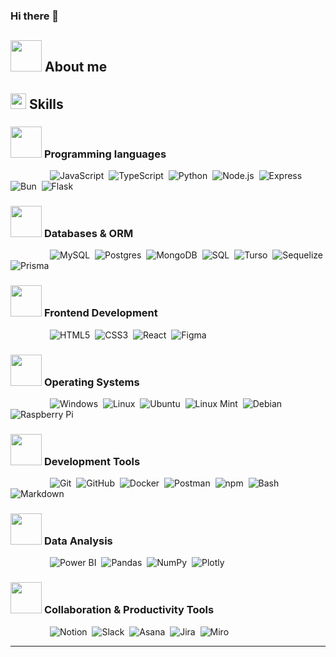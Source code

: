 ### Hi there 👋

## <picture><img src = "https://github.com/7oSkaaa/7oSkaaa/blob/main/Images/about_me.gif?raw=true" width = 50px></picture> About me

## <img src="https://media2.giphy.com/media/QssGEmpkyEOhBCb7e1/giphy.gif?cid=ecf05e47a0n3gi1bfqntqmob8g9aid1oyj2wr3ds3mg700bl&rid=giphy.gif" width ="25"><b> Skills</b>

### <picture> <img src = "https://github.com/7oSkaaa/7oSkaaa/blob/main/Images/Programming_Languages.gif?raw=true" width = 50px>  </picture> Programming languages

&nbsp;&nbsp;&nbsp;&nbsp;&nbsp;&nbsp;&nbsp;&nbsp;&nbsp;&nbsp;&nbsp;&nbsp;&nbsp;&nbsp;&nbsp;
![JavaScript](https://img.shields.io/badge/JavaScript%20-%23f0db4f.svg?style=for-the-badge&logo=javascript&logoColor=black)&nbsp;
![TypeScript](https://img.shields.io/badge/TypeScript%20-%23347bc4.svg?style=for-the-badge&logo=typescript&logoColor=white)&nbsp;
![Python](https://img.shields.io/badge/Python-%23346c94.svg?style=for-the-badge&logo=python&logoColor=fcc43c)&nbsp;
![Node.js](https://img.shields.io/badge/Node.js%20-%2341893f.svg?style=for-the-badge&logo=node.js&logoColor=white)&nbsp;
![Express](https://img.shields.io/badge/Express-%23000000.svg?style=for-the-badge&logo=express&logoColor=white)&nbsp;
![Bun](https://img.shields.io/badge/Bun-%23000000.svg?style=for-the-badge&logo=bun&logoColor=white)&nbsp;
![Flask](https://img.shields.io/badge/Flask%20-%23000000.svg?style=for-the-badge&logo=flask&logoColor=white)&nbsp;

### <picture> <img src = "https://github.com/7oSkaaa/7oSkaaa/blob/main/Images/Software_Tools.gif?raw=true" width = 50px>  </picture> Databases & ORM

&nbsp;&nbsp;&nbsp;&nbsp;&nbsp;&nbsp;&nbsp;&nbsp;&nbsp;&nbsp;&nbsp;&nbsp;&nbsp;&nbsp;&nbsp;
![MySQL](https://img.shields.io/badge/MySQL%20-%2308546c.svg?style=for-the-badge&logo=mysql&logoColor=white)&nbsp;
![Postgres](https://img.shields.io/badge/postgres-%232c5c7c.svg?style=for-the-badge&logo=postgresql&logoColor=white)&nbsp;
![MongoDB](https://img.shields.io/badge/MongoDB-%2300ed64.svg?style=for-the-badge&logo=mongodb&logoColor=white)&nbsp;
![SQL](https://img.shields.io/badge/SQL-%230075a9.svg?style=for-the-badge&logo=databricks&logoColor=white)&nbsp;
![Turso](https://img.shields.io/badge/Turso-%234bfbd3.svg?style=for-the-badge&logo=turso&logoColor=black)&nbsp;
![Sequelize](https://img.shields.io/badge/Sequelize-%2303afef.svg?style=for-the-badge&logo=sequelize&logoColor=white)&nbsp;
![Prisma](https://img.shields.io/badge/Prisma-%234db6ac.svg?style=for-the-badge&logo=prisma&logoColor=white)&nbsp;

### <picture> <img src = "https://github.com/7oSkaaa/7oSkaaa/blob/main/Images/Front_End.gif?raw=true" width = 50px>  </picture> Frontend Development

&nbsp;&nbsp;&nbsp;&nbsp;&nbsp;&nbsp;&nbsp;&nbsp;&nbsp;&nbsp;&nbsp;&nbsp;&nbsp;&nbsp;&nbsp;
![HTML5](https://img.shields.io/badge/HTML5%20-%23e44c24.svg?style=for-the-badge&logo=html5&logoColor=white)&nbsp;
![CSS3](https://img.shields.io/badge/CSS%20-%2364349c.svg?style=for-the-badge&logo=css3&logoColor=white)&nbsp;
![React](https://img.shields.io/badge/React-%2361DAFB.svg?style=for-the-badge&logo=react&logoColor=black)&nbsp;
![Figma](https://img.shields.io/badge/Figma-%23f24e1e.svg?style=for-the-badge&logo=figma&logoColor=white)&nbsp;

### <picture> <img src = "https://github.com/7oSkaaa/7oSkaaa/blob/main/Images/OS.gif?raw=true" width = 50px>  </picture> Operating Systems

&nbsp;&nbsp;&nbsp;&nbsp;&nbsp;&nbsp;&nbsp;&nbsp;&nbsp;&nbsp;&nbsp;&nbsp;&nbsp;&nbsp;&nbsp;
![Windows](https://img.shields.io/badge/Windows-%230079d5.svg?style=for-the-badge&logo=windows&logoColor=white)&nbsp;
![Linux](https://img.shields.io/badge/Linux-%23ebb22b.svg?style=for-the-badge&logo=linux&logoColor=black)&nbsp;
![Ubuntu](https://img.shields.io/badge/Ubuntu-%23dc4b14.svg?style=for-the-badge&logo=ubuntu&logoColor=white)&nbsp;
![Linux Mint](https://img.shields.io/badge/Linux_Mint-%2368b43f.svg?style=for-the-badge&logo=linuxmint&logoColor=white)&nbsp;
![Debian](https://img.shields.io/badge/Debian-%23a80030.svg?style=for-the-badge&logo=debian&logoColor=white)&nbsp;
![Raspberry Pi](https://img.shields.io/badge/Raspberry_Pi-%23bb1443.svg?style=for-the-badge&logo=raspberrypi&logoColor=white)&nbsp;

### <picture> <img src = "https://github.com/7oSkaaa/7oSkaaa/blob/main/Images/IDEs.gif?raw=true" width = 50px>  </picture> Development Tools

&nbsp;&nbsp;&nbsp;&nbsp;&nbsp;&nbsp;&nbsp;&nbsp;&nbsp;&nbsp;&nbsp;&nbsp;&nbsp;&nbsp;&nbsp;
![Git](https://img.shields.io/badge/git-%23f15133.svg?style=for-the-badge&logo=git&logoColor=white)&nbsp;
![GitHub](https://img.shields.io/badge/github-%23121011.svg?style=for-the-badge&logo=github&logoColor=white)&nbsp;
![Docker](https://img.shields.io/badge/Docker-%232894ec.svg?style=for-the-badge&logo=docker&logoColor=white)&nbsp;
![Postman](https://img.shields.io/badge/Postman-%23ff6c37.svg?style=for-the-badge&logo=postman&logoColor=white)&nbsp;
![npm](https://img.shields.io/badge/npm-%23d03c34.svg?style=for-the-badge&logo=npm&logoColor=white)&nbsp;
![Bash](https://img.shields.io/badge/Bash-%233cb24c.svg?style=for-the-badge&logo=gnu-bash&logoColor=white)&nbsp;
![Markdown](https://img.shields.io/badge/Markdown-%23000000.svg?style=for-the-badge&logo=markdown&logoColor=white)&nbsp;

### <picture> <img src = "https://github.com/7oSkaaa/7oSkaaa/blob/main/Images/Statistics.gif?raw=true" width = 50px>  </picture> Data Analysis

&nbsp;&nbsp;&nbsp;&nbsp;&nbsp;&nbsp;&nbsp;&nbsp;&nbsp;&nbsp;&nbsp;&nbsp;&nbsp;&nbsp;&nbsp;
![Power BI](https://img.shields.io/badge/PowerBI-%23f2cc40.svg?style=for-the-badge&logo=powerbi&logoColor=black)&nbsp;
![Pandas](https://img.shields.io/badge/Pandas-%23120654.svg?style=for-the-badge&logo=pandas&logoColor=white)&nbsp;
![NumPy](https://img.shields.io/badge/NumPy-%234daace.svg?style=for-the-badge&logo=numpy&logoColor=white)&nbsp;
![Plotly](https://img.shields.io/badge/Plotly-%230f1012.svg?style=for-the-badge&logo=plotly&logoColor=white)&nbsp;

### <picture> <img src = "https://github.com/7oSkaaa/7oSkaaa/blob/main/Images/CP_PS.gif?raw=true" width = 50px>  </picture> Collaboration & Productivity Tools

&nbsp;&nbsp;&nbsp;&nbsp;&nbsp;&nbsp;&nbsp;&nbsp;&nbsp;&nbsp;&nbsp;&nbsp;&nbsp;&nbsp;&nbsp;
![Notion](https://img.shields.io/badge/Notion-%23000000.svg?style=for-the-badge&logo=notion&logoColor=white)&nbsp;
![Slack](https://img.shields.io/badge/Slack-%232cb47c.svg?style=for-the-badge&logo=slack&logoColor=white)&nbsp;
![Asana](https://img.shields.io/badge/Asana-%23f16b6a.svg?style=for-the-badge&logo=asana&logoColor=white)&nbsp;
![Jira](https://img.shields.io/badge/Jira-%23085cd5.svg?style=for-the-badge&logo=jira&logoColor=white)&nbsp;
![Miro](https://img.shields.io/badge/Miro-%23fbdb34.svg?style=for-the-badge&logo=miro&logoColor=black)&nbsp;

-----
